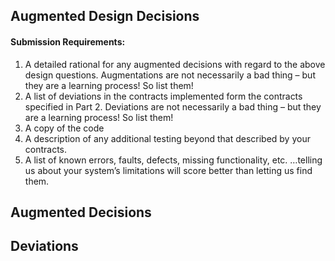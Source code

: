 ## Augmented Design Decisions

#### Submission Requirements:
1. A detailed rational for any augmented decisions with regard to the above design questions.
Augmentations are not necessarily a bad thing – but they are a learning process! So list them!
2. A list of deviations in the contracts implemented form the contracts specified in Part 2. Deviations are not necessarily a bad thing – but they are a learning process! So list them!
3. A copy of the code
4. A description of any additional testing beyond that described by your contracts.
5. A list of known errors, faults, defects, missing functionality, etc. …telling us about your system’s limitations will score better than letting us find them.

## Augmented Decisions

## Deviations

